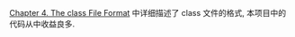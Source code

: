 [Chapter 4. The class File Format](https://docs.oracle.com/javase/specs/jvms/se7/html/jvms-4.html) 中详细描述了 class 文件的格式, 本项目中的代码从中收益良多.